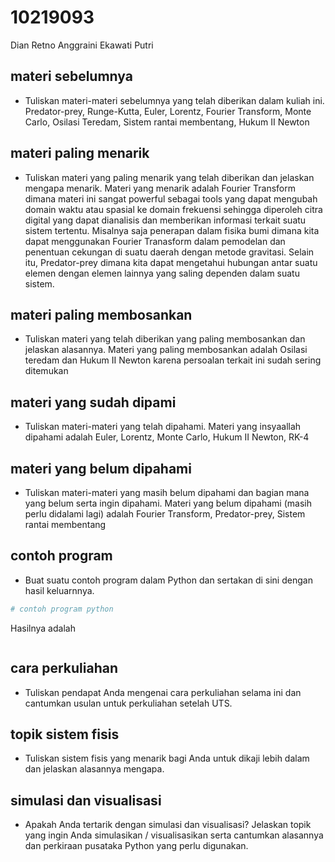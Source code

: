 # 10219093
Dian Retno Anggraini Ekawati Putri


## materi sebelumnya
+ Tuliskan materi-materi sebelumnya yang telah diberikan dalam kuliah ini.
Predator-prey, Runge-Kutta, Euler, Lorentz, Fourier Transform, Monte Carlo, Osilasi Teredam, Sistem rantai membentang, Hukum II Newton


## materi paling menarik
+ Tuliskan materi yang paling menarik yang telah diberikan dan jelaskan mengapa menarik.
Materi yang menarik adalah Fourier Transform dimana materi ini sangat powerful sebagai tools yang dapat mengubah domain waktu atau spasial ke domain frekuensi sehingga diperoleh citra digital yang dapat dianalisis dan memberikan informasi terkait suatu sistem tertentu. Misalnya saja penerapan dalam fisika bumi dimana kita dapat menggunakan Fourier Tranasform dalam pemodelan dan penentuan cekungan di suatu daerah dengan metode gravitasi. Selain itu, Predator-prey dimana kita dapat mengetahui hubungan antar suatu elemen dengan elemen lainnya yang saling dependen dalam suatu sistem.


## materi paling membosankan
+ Tuliskan materi yang telah diberikan yang paling membosankan dan jelaskan alasannya.
Materi yang paling membosankan adalah Osilasi teredam dan Hukum II Newton karena persoalan terkait ini sudah sering ditemukan


## materi yang sudah dipami
+ Tuliskan materi-materi yang telah dipahami.
Materi yang insyaallah dipahami adalah Euler, Lorentz, Monte Carlo, Hukum II Newton, RK-4


## materi yang belum dipahami
+ Tuliskan materi-materi yang masih belum dipahami dan bagian mana yang belum serta ingin dipahami.
Materi yang belum dipahami (masih perlu didalami lagi) adalah Fourier Transform, Predator-prey, Sistem rantai membentang


## contoh program
+ Buat suatu contoh program dalam Python dan sertakan di sini dengan hasil keluarnnya.

```python
# contoh program python
```

Hasilnya adalah

```
```


## cara perkuliahan
+ Tuliskan pendapat Anda mengenai cara perkuliahan selama ini dan cantumkan usulan untuk perkuliahan setelah UTS.


## topik sistem fisis
+ Tuliskan sistem fisis yang menarik bagi Anda untuk dikaji lebih dalam dan jelaskan alasannya mengapa.


## simulasi dan visualisasi
+ Apakah Anda tertarik dengan simulasi dan visualisasi? Jelaskan topik yang ingin Anda simulasikan / visualisasikan serta cantumkan alasannya dan perkiraan pusataka Python yang perlu digunakan.
